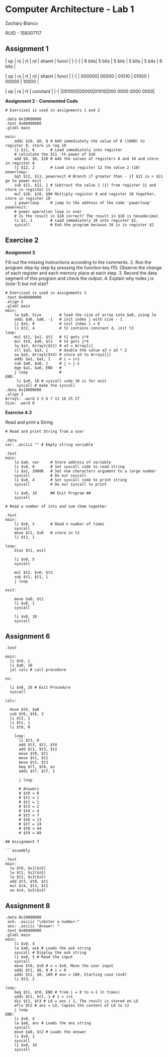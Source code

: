 # Computer Architecture - Lab 1

Zachary Blanco

RUID - 158007117


## Assignment 1

| op 	| rs	 | rt	  | rd	   | shamt  | funct  | 
|-|-|
| 6 bits| 5 bits | 5 bits | 5 bits | 5 bits | 6 bits |

| op | rs | rt | rd | shamt | funct |
|-|
| 000000| 00000 | 01010 | 01000 | 00000 | 10000 |

| op | rs | rt | constant |
|-|
|001000|00000|01010|000 0000 0000 0000|

**Assignment 2 - Commented Code**

```assembly
# Exercise1 is used in assignments 1 and 2

.data 0x10000000
.text 0x00400000
.globl main

main:
	addi $10, $0, 8 # Add immediately the value of 8 (1000) to register 0, store in reg 10
	li $11, 6 		# Load immediately into register 
	# calculate the $11 -th power of $10
	add $8, $0, $10 # Add the values of registers 0 and 10 and store in register 8 
	li $12, 2		# Load into register 12 the value 2 (10)
powerloop:
	bgt $12, $11, powerexit # Branch if greater than - if $12 is > $11 go to power exit
	sub $11, $11, 1 # Subtract the value 1 (1) from register 11 and store in register 11
	mul $10, $10, $8# Multiply register 8 and register 10 together, store in register 10
	j powerloop 	# jump to the address of the code 'powerloop'
powerexit:
	# power operation loop is over
	# Is the result in $10 correct? The result in $10 is hexadecimal
	li $2, 1		# Load immediately 10 into register $2.
	syscall			# End the program because 10 is in register $2
```
## Exercise 2

**Assignment 3**

Fill out the missing instructions according to the comments.
2. Run the program step by step by pressing the function key f10. Observe the change of
each register and each memory place at each step.
3. Record the data segment of this program and check the output.
4. Explain why index j is (size-1) but not size? 


```assembly
# Exercise2 is used in assignments 3
.text 0x00400000
.align 2
.globl main
main:
	lw $a0, Size 		# load the size of array into $a0, using lw
	addi $a0, $a0, -1 	# init index j with size - 1
	li $a1, 0 			# init index i = 0
	li $t2, 4			# t2 contains constant 4, init t2
loop:
	mul $t1, $a1, $t2 	# t1 gets i*4
	mul $t4, $a0, $t2 	# t4 gets j*4
	lw $a3, Array1($t1) # a3 = Array[i]
	sll $a3, $a3, 1		# double the value a3 = a3 * 2
	sw $a3, Array1($t4)	# store a3 to Array1[j]
	addi $a1, $a1, 1	# i = i+1
	sub $a0, $a0, 1		# j = j-1
	bge $a1, $a0, END	#
	j loop				#
END:
	 li $v0, 10 # syscall code 10 is for exit
	 syscall # make the syscall
.data 0x10000000
.align 2
Array1: .word 2 5 6 7 12 16 25 27
Size: .word 8
```

**Exercise 4.3**

Read and print a String

```assembly
# Read and print String from a user

.data
var: .asciiz "" # Empty string variable

.text
main:
	la $a0, var		# Store address of variable
	li $v0, 8		# Set syscall code to read string
	li $a1, 20000	# Set num characters argument to a large number
	syscall			# Do our syscall
	li $v0, 4		# Set syscall code to print string
	syscall			# Do our syscall to print
	
	li $v0, 10		## Exit Program ##
	syscall
```

```assembly
# Read a number of ints and sum them together

.text
main:
	li $v0, 5 		# Read n number of times
	syscall	
	move $t1, $v0	# store in t1
	li $t2, 1
	
loop:
	blez $t1, exit
	
	li $v0, 5
	syscall
	
	mul $t2, $v0, $t2
	sub $t1, $t1, 1
	j loop

exit:

	move $a0, $t2
	li $v0, 1
	syscall
	
	li $v0, 10
	syscall
```

## Assignment 6

```
.text

main:
  li $t0, 1
  li $a0, 10
  jal calc # call procedure

ex:

  li $v0, 10 # Exit Procedure
  syscall

calc:

  move $t6, $a0
  sub $t6, $t6, 3
  li $t2, 1
  li $t1, 1
  li $t0, 0
    
    loop:
      li $t3, 0
      add $t3, $t1, $t0
      add $t3, $t3, $t2
      move $t0, $t1
      move $t1, $t2
      move $t2, $t3
      beq $t7, $t6, ex
      addi $t7, $t7, 1
     
      j loop
      
      # Answers
      # $t0 = 0
      # $t1 = 1
      # $t2 = 1
      # $t3 = 2
      # $t4 = 4
      # $t5 = 7
      # $t6 = 13
      # $t7 = 24
      # $t8 = 44
      # $t9 = 68

## Assignment 7

```assembly

.text
main:
  lw $t0, $s1($s5)
  lw $t1, $s2($s5)
  lw $t2, $s3($s5)
  add $t3, $t0, $t1
  mul $t4, $t3, $t2
  sw $t4, $s5($s3)

```

## Assignment 8

```assembly
.data 0x10000000
 ask: .asciiz "\nEnter a number:"
 ans: .asciiz "Answer: "
.text 0x00400000
.globl main
main:
	li $v0, 4
	la $a0, ask # Loads the ask string
	syscall # Display the ask string
	li $v0, 5 # Read the input
	syscall
	move $t0, $v0 # n = $v0, Move the user input
	addi $t1, $0, 0 # i = 0
	addi $t2, $0, 189 # ans = 189, Starting case (n=0)
	li $t3, 2
 
loop:
	beq $t1, $t0, END # from i = 0 to n-1 (n times)
	addi $t1, $t1, 1 # i = i+1
	div $t2, $t3 # LO = ans / 2, The result is stored on LO
	mflo $t2 # ans = LO, Copies the content of LO to t2
	j loop
END:
	li $v0, 4
	la $a0, ans # Loads the ans string
	syscall
	move $a0, $t2 # Loads the answer
	li $v0, 1
	syscall
	li $v0, 10
	syscall

```


































